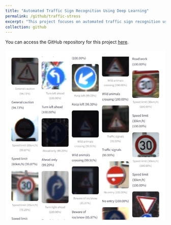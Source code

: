 ```yaml
---
title: "Automated Traffic Sign Recognition Using Deep Learning"
permalink: /github/traffic-stress
excerpt: "This project focuses on automated traffic sign recognition using a deep learning model trained on the GTSRB dataset. A Convolutional Neural Network (CNN) is implemented in PyTorch and deployed via a Streamlit web app, allowing users to upload and classify multiple traffic sign images at once. The system provides real-time predictions with confidence scores and displays results in a grid format for easy interpretation.<br/><img src='/images/gtsrb.png'>" 
collection: github
---
```


You can access the GitHub repository for this project [here](https://github.com/NatDave/traffic-sign-classifier).<br/><br/><img src='/images/gtsrb.png'>
